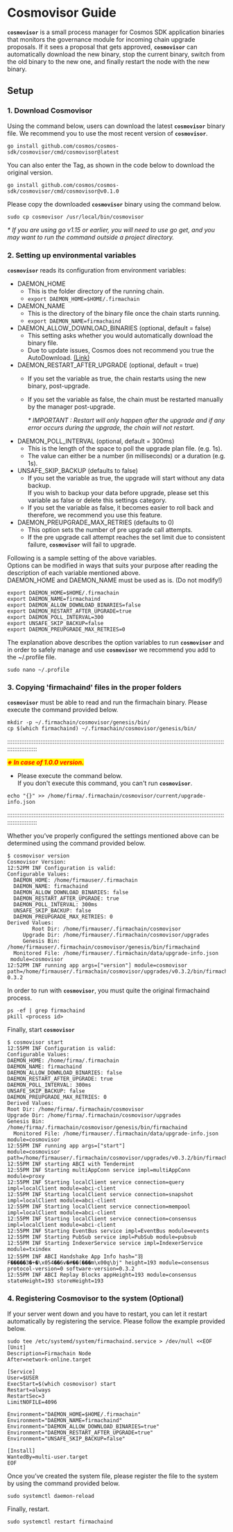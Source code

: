 # Cosmovisor Guide

**`cosmovisor`** is a small process manager for Cosmos SDK application binaries that monitors the governance module for incoming chain upgrade proposals. If it sees a proposal that gets approved, **`cosmovisor`** can automatically download the new binary, stop the current binary, switch from the old binary to the new one, and finally restart the node with the new binary.

## Setup

### **1.** Download Cosmovisor

Using the command below, users can download the latest **`cosmovisor`** binary file. We recommend you to use the most recent version of **`cosmovisor`**.

```
go install github.com/cosmos/cosmos-sdk/cosmovisor/cmd/cosmovisor@latest
```

You can also enter the Tag, as shown in the code below to download the original version.

```
go install github.com/cosmos/cosmos-sdk/cosmovisor/cmd/cosmovisor@v0.1.0
```

Please copy the downloaded **`cosmovisor`** binary using the command below.

```
sudo cp cosmovisor /usr/local/bin/cosmovisor
```

_\* If you are using go v1.15 or earlier, you will need to use go get, and you may want to run the command outside a project directory._

### **2. Setting up environmental variables**

**`cosmovisor`** reads its configuration from environment variables:

* DAEMON\_HOME
  * This is the folder directory of the running chain.
  * `export DAEMON_HOME=$HOME/.firmachain`
* DAEMON\_NAME
  * This is the directory of the binary file once the chain starts running.
  * `export DAEMON_NAME=firmachaind`
* DAEMON\_ALLOW\_DOWNLOAD\_BINARIES (optional, default = false)
  * This setting asks whether you would automatically download the binary file.
  * Due to update issues, Cosmos does not recommend you true the AutoDownload. [(Link)](https://docs.cosmos.network/master/run-node/cosmovisor.html#auto-download)
* DAEMON\_RESTART\_AFTER\_UPGRADE (optional, default = true)
  * If you set the variable as true, the chain restarts using the new binary, post-upgrade.
  *   If you set the variable as false, the chain must be restarted manually by the manager post-upgrade.

      _\* IMPORTANT : Restart will only happen after the upgrade and if any error occurs during the upgrade, the chain will not restart._
* DAEMON\_POLL\_INTERVAL (optional, default = 300ms)
  * This is the length of the space to poll the upgrade plan file. (e.g. 1s).
  * The value can either be a number (in milliseconds) or a duration (e.g. 1s).
* UNSAFE\_SKIP\_BACKUP (defaults to false)
  * If you set the variable as true, the upgrade will start without any data backup.\
    If you wish to backup your data before upgrade, please set this variable as false or delete this settings category.
  * If you set the variable as false, it becomes easier to roll back and therefore, we recommend you use this feature.
* DAEMON\_PREUPGRADE\_MAX\_RETRIES (defaults to 0)
  * This option sets the number of pre upgrade call attempts.
  * If the pre upgrade call attempt reaches the set limit due to consistent failure, **`cosmovisor`** will fail to upgrade.

Following is a sample setting of the above variables.\
Options can be modified in ways that suits your purpose after reading the description of each variable mentioned above.\
DAEMON\_HOME and DAEMON\_NAME must be used as is. (Do not modify!)

```
export DAEMON_HOME=$HOME/.firmachain
export DAEMON_NAME=firmachaind
export DAEMON_ALLOW_DOWNLOAD_BINARIES=false
export DAEMON_RESTART_AFTER_UPGRADE=true
export DAEMON_POLL_INTERVAL=300
export UNSAFE_SKIP_BACKUP=false
export DAEMON_PREUPGRADE_MAX_RETRIES=0
```

The explanation above describes the option variables to run **`cosmovisor`** and in order to safely manage and use **`cosmovisor`** we recommend you add to the \~/.profile file.

```
sudo nano ~/.profile
```

### **3. Copying 'firmachaind' files in the proper folders**

**`cosmovisor`** must be able to read and run the firmachain binary. Please execute the command provided below.

```
mkdir -p ~/.firmachain/cosmovisor/genesis/bin/
cp $(which firmachaind) ~/.firmachain/cosmovisor/genesis/bin/
```



:::::::::::::::::::::::::::::::::::::::::::::::::::::::::::::::::::::::::::::::::::::::::::::::::::::::::::::::::::::::::::::::::::::::::::::

_<mark style="color:red;">**※ In case of 1.0.0 version.**</mark>_

* Please execute the command below.\
  If you don't execute this command, you can't run **`cosmovisor`**.

```
echo "{}" >> /home/firma/.firmachain/cosmovisor/current/upgrade-info.json
```

:::::::::::::::::::::::::::::::::::::::::::::::::::::::::::::::::::::::::::::::::::::::::::::::::::::::::::::::::::::::::::::::::::::::::::::



Whether you’ve properly configured the settings mentioned above can be determined using the command provided below.

```
$ cosmovisor version
Cosmovisor Version:
12:52PM INF Configuration is valid:
Configurable Values:
  DAEMON_HOME: /home/firmauser/.firmachain
  DAEMON_NAME: firmachaind
  DAEMON_ALLOW_DOWNLOAD_BINARIES: false
  DAEMON_RESTART_AFTER_UPGRADE: true
  DAEMON_POLL_INTERVAL: 300ms
  UNSAFE_SKIP_BACKUP: false
  DAEMON_PREUPGRADE_MAX_RETRIES: 0
Derived Values:
        Root Dir: /home/firmauser/.firmachain/cosmovisor
     Upgrade Dir: /home/firmauser/.firmachain/cosmovisor/upgrades
     Genesis Bin: /home/firmauser/.firmachain/cosmovisor/genesis/bin/firmachaind
  Monitored File: /home/firmauser/.firmachain/data/upgrade-info.json
 module=cosmovisor
12:52PM INF running app args=["version"] module=cosmovisor path=/home/firmauser/.firmachain/cosmovisor/upgrades/v0.3.2/bin/firmachaind
0.3.2
```

In order to run with **`cosmovisor`**, you must quite the original firmachaind process.

```
ps -ef | grep firmachaind
pkill <process id>
```

Finally, start **`cosmovisor`**

```
$ cosmovisor start
12:55PM INF Configuration is valid:
Configurable Values:
DAEMON_HOME: /home/firma/.firmachain
DAEMON_NAME: firmachaind
DAEMON_ALLOW_DOWNLOAD_BINARIES: false
DAEMON_RESTART_AFTER_UPGRADE: true
DAEMON_POLL_INTERVAL: 300ms
UNSAFE_SKIP_BACKUP: false
DAEMON_PREUPGRADE_MAX_RETRIES: 0
Derived Values:
Root Dir: /home/firma/.firmachain/cosmovisor
Upgrade Dir: /home/firma/.firmachain/cosmovisor/upgrades
Genesis Bin: /home/firma/.firmachain/cosmovisor/genesis/bin/firmachaind
  Monitored File: /home/firmauser/.firmachain/data/upgrade-info.json
module=cosmovisor
12:55PM INF running app args=["start"]
module=cosmovisor path=/home/firmauser/.firmachain/cosmovisor/upgrades/v0.3.2/bin/firmachaind
12:55PM INF starting ABCI with Tendermint
12:55PM INF Starting multiAppConn service impl=multiAppConn module=proxy
12:55PM INF Starting localClient service connection=query impl=localClient module=abci-client
12:55PM INF Starting localClient service connection=snapshot impl=localClient module=abci-client
12:55PM INF Starting localClient service connection=mempool impl=localClient module=abci-client
12:55PM INF Starting localClient service connection=consensus impl=localClient module=abci-client
12:55PM INF Starting EventBus service impl=EventBus module=events
12:55PM INF Starting PubSub service impl=PubSub module=pubsub
12:55PM INF Starting IndexerService service impl=IndexerService module=txindex
12:55PM INF ABCI Handshake App Info hash="⽻F�����3�+�\x054��6v�#��(���m\x00q\bj" height=193 module=consensus protocol-version=0 software-version=0.3.2
12:55PM INF ABCI Replay Blocks appHeight=193 module=consensus stateHeight=193 storeHeight=193
```

### **4.** Registering Cosmovisor to the system (Optional)

If your server went down and you have to restart, you can let it restart automatically by registering the service. Please follow the example provided below.

```
sudo tee /etc/systemd/system/firmachaind.service > /dev/null <<EOF  
[Unit]
Description=Firmachain Node
After=network-online.target

[Service]
User=$USER
ExecStart=$(which cosmovisor) start
Restart=always
RestartSec=3
LimitNOFILE=4096

Environment="DAEMON_HOME=$HOME/.firmachain"
Environment="DAEMON_NAME=firmachaind"
Environment="DAEMON_ALLOW_DOWNLOAD_BINARIES=true"
Environment="DAEMON_RESTART_AFTER_UPGRADE=true"
Environment="UNSAFE_SKIP_BACKUP=false"

[Install]
WantedBy=multi-user.target
EOF
```

Once you’ve created the system file, please register the file to the system by using the command provided below.

```
sudo systemctl daemon-reload
```

Finally, restart.

```
sudo systemctl restart firmachaind
```

